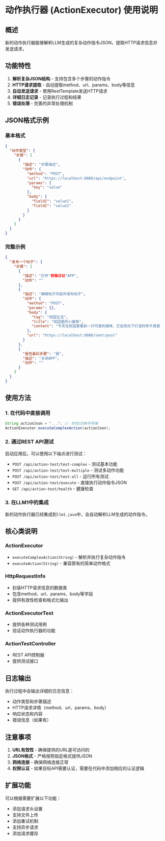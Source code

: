 # 动作执行器 (ActionExecutor) 使用说明

## 概述

新的动作执行器能够解析LLM生成的复杂动作指令JSON，提取HTTP请求信息并发送请求。

## 功能特性

1. **解析复杂JSON结构** - 支持包含多个步骤的动作指令
2. **HTTP请求提取** - 自动提取method、url、params、body等信息
3. **自动发送请求** - 使用RestTemplate发送HTTP请求
4. **详细日志记录** - 记录执行过程和结果
5. **错误处理** - 完善的异常处理机制

## JSON格式示例

### 基本格式
```json
{
  "动作类型": {
    "步骤": [
      {
        "描述": "步骤描述",
        "动作": {
          "method": "POST",
          "url": "https://localhost:8080/api/endpoint",
          "params": {
            "key": "value"
          },
          "body": {
            "field1": "value1",
            "field2": "value2"
          }
        }
      }
    ]
  }
}
```

### 完整示例
```json
{
  "发布一个帖子": {
    "步骤": [
      {
        "描述": "打开"校猫日记"APP",
        "动作": ""
      },
      {
        "描述": "编辑帖子内容并发布帖子",
        "动作": {
          "method": "POST",
          "params": {},
          "body": {
            "tag": "校园生活",
            "title": "校园里的小猫咪",
            "content": "今天在校园里看到一只可爱的猫咪，它在阳光下打滚的样子真是太萌了！"
          },
          "url": "https://localhost:8080/sent/post"
        }
      },
      {
        "是否最后步骤": "是",
        "描述": "关闭APP",
        "动作": ""
      }
    ]
  }
}
```

## 使用方法

### 1. 在代码中直接调用
```java
String actionJson = "..."; // 你的JSON字符串
ActionExecutor.executeComplexAction(actionJson);
```

### 2. 通过REST API测试
启动应用后，可以使用以下端点进行测试：

- `POST /api/action-test/test-complex` - 测试基本功能
- `POST /api/action-test/test-multiple` - 测试多动作功能
- `POST /api/action-test/test-all` - 运行所有测试
- `POST /api/action-test/execute` - 直接执行动作指令JSON
- `GET /api/action-test/health` - 健康检查

### 3. 在LLM1中的集成
新的动作执行器已经集成到`llm1.java`中，会自动解析LLM生成的动作指令。

## 核心类说明

### ActionExecutor
- `executeComplexAction(String)` - 解析并执行复杂动作指令
- `executeAction(String)` - 兼容原有的简单动作格式

### HttpRequestInfo
- 封装HTTP请求信息的数据类
- 包含method、url、params、body等字段
- 提供有效性检查和格式化输出

### ActionExecutorTest
- 提供各种测试用例
- 验证动作执行器的功能

### ActionTestController
- REST API控制器
- 提供测试接口

## 日志输出

执行过程中会输出详细的日志信息：
- 动作类型和步骤描述
- HTTP请求详情（method、url、params、body）
- 响应状态和内容
- 错误信息（如果有）

## 注意事项

1. **URL有效性** - 确保提供的URL是可访问的
2. **JSON格式** - 严格按照指定格式提供JSON
3. **网络连接** - 确保网络连接正常
4. **权限认证** - 如果目标API需要认证，需要在代码中添加相应的认证逻辑

## 扩展功能

可以根据需要扩展以下功能：
- 添加请求头设置
- 支持文件上传
- 添加重试机制
- 支持异步请求
- 添加请求缓存

